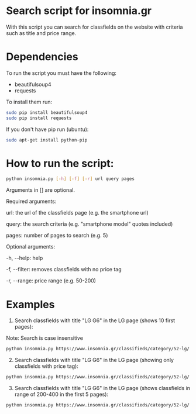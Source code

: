 # Search script for insomnia.gr
With this script you can search for classfields on the website with criteria such as title and price range.

# Dependencies
To run the script you must have the following:
* beautifulsoup4
* requests

To install them run:
```bash
sudo pip install beautifulsoup4
sudo pip install requests
```
If you don't have pip run (ubuntu):
```bash
sudo apt-get install python-pip
```

# How to run the script:
```bash
python insomnia.py [-h] [-f] [-r] url query pages
```
Arguments in [] are optional.

Required arguments:

url: the url of the classfields page (e.g. the smartphone url)

query: the search criteria (e.g. "smartphone model" quotes included)

pages: number of pages to search (e.g. 5)

Optional arguments:

-h, --help: help

-f, --filter: removes classfields with no price tag

-r, --range: price range (e.g. 50-200)

# Examples

1) Search classfields with title "LG G6" in the LG page (shows 10 first pages):

Note: Search is case insensitive
```bash
python insomnia.py https://www.insomnia.gr/classifieds/category/52-lg/ "lg g6" 10
```
2) Search classfields with title "LG G6" in the LG page (showing only classfields with price tag):
```bash
python insomnia.py https://www.insomnia.gr/classifieds/category/52-lg/ "lg g6" 10 -f
```
3) Search classfields with title "LG G6" in the LG page (shows classfields in range of 200-400 in the first 5 pages):
```bash
python insomnia.py https://www.insomnia.gr/classifieds/category/52-lg/ "lg g6" 5 -r 200-400
```

